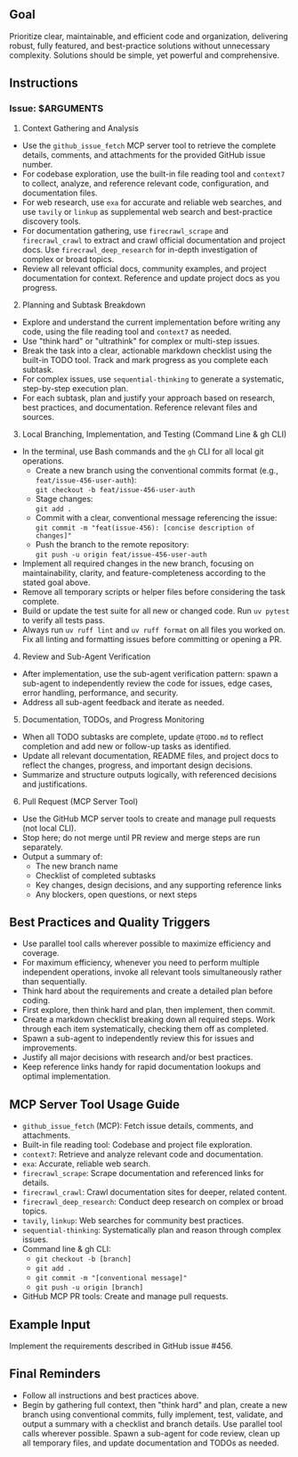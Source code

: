 ## Goal
Prioritize clear, maintainable, and efficient code and organization, delivering robust, fully featured, and best-practice solutions without unnecessary complexity. Solutions should be simple, yet powerful and comprehensive.

## Instructions

### Issue: $ARGUMENTS

1. Context Gathering and Analysis
- Use the `github_issue_fetch` MCP server tool to retrieve the complete details, comments, and attachments for the provided GitHub issue number.
- For codebase exploration, use the built-in file reading tool and `context7` to collect, analyze, and reference relevant code, configuration, and documentation files.
- For web research, use `exa` for accurate and reliable web searches, and use `tavily` or `linkup` as supplemental web search and best-practice discovery tools.
- For documentation gathering, use `firecrawl_scrape` and `firecrawl_crawl` to extract and crawl official documentation and project docs. Use `firecrawl_deep_research` for in-depth investigation of complex or broad topics.
- Review all relevant official docs, community examples, and project documentation for context. Reference and update project docs as you progress.

2. Planning and Subtask Breakdown
- Explore and understand the current implementation before writing any code, using the file reading tool and `context7` as needed.
- Use "think hard" or "ultrathink" for complex or multi-step issues.
- Break the task into a clear, actionable markdown checklist using the built-in TODO tool. Track and mark progress as you complete each subtask.
- For complex issues, use `sequential-thinking` to generate a systematic, step-by-step execution plan.
- For each subtask, plan and justify your approach based on research, best practices, and documentation. Reference relevant files and sources.

3. Local Branching, Implementation, and Testing (Command Line & gh CLI)
- In the terminal, use Bash commands and the `gh` CLI for all local git operations.
    - Create a new branch using the conventional commits format (e.g., `feat/issue-456-user-auth`):  
      `git checkout -b feat/issue-456-user-auth`
    - Stage changes:  
      `git add .`
    - Commit with a clear, conventional message referencing the issue:  
      `git commit -m "feat(issue-456): [concise description of changes]"`
    - Push the branch to the remote repository:  
      `git push -u origin feat/issue-456-user-auth`
- Implement all required changes in the new branch, focusing on maintainability, clarity, and feature-completeness according to the stated goal above.
- Remove all temporary scripts or helper files before considering the task complete.
- Build or update the test suite for all new or changed code. Run `uv pytest` to verify all tests pass.
- Always run `uv ruff lint` and `uv ruff format` on all files you worked on. Fix all linting and formatting issues before committing or opening a PR.

4. Review and Sub-Agent Verification
- After implementation, use the sub-agent verification pattern: spawn a sub-agent to independently review the code for issues, edge cases, error handling, performance, and security.
- Address all sub-agent feedback and iterate as needed.

5. Documentation, TODOs, and Progress Monitoring
- When all TODO subtasks are complete, update `@TODO.md` to reflect completion and add new or follow-up tasks as identified.
- Update all relevant documentation, README files, and project docs to reflect the changes, progress, and important design decisions.
- Summarize and structure outputs logically, with referenced decisions and justifications.

6. Pull Request (MCP Server Tool)
- Use the GitHub MCP server tools to create and manage pull requests (not local CLI).  
- Stop here; do not merge until PR review and merge steps are run separately.
- Output a summary of:
    - The new branch name
    - Checklist of completed subtasks
    - Key changes, design decisions, and any supporting reference links
    - Any blockers, open questions, or next steps

## Best Practices and Quality Triggers
- Use parallel tool calls wherever possible to maximize efficiency and coverage.
- For maximum efficiency, whenever you need to perform multiple independent operations, invoke all relevant tools simultaneously rather than sequentially.
- Think hard about the requirements and create a detailed plan before coding.
- First explore, then think hard and plan, then implement, then commit.
- Create a markdown checklist breaking down all required steps. Work through each item systematically, checking them off as completed.
- Spawn a sub-agent to independently review this for issues and improvements.
- Justify all major decisions with research and/or best practices.
- Keep reference links handy for rapid documentation lookups and optimal implementation.

## MCP Server Tool Usage Guide
- `github_issue_fetch` (MCP): Fetch issue details, comments, and attachments.
- Built-in file reading tool: Codebase and project file exploration.
- `context7`: Retrieve and analyze relevant code and documentation.
- `exa`: Accurate, reliable web search.
- `firecrawl_scrape`: Scrape documentation and referenced links for details.
- `firecrawl_crawl`: Crawl documentation sites for deeper, related content.
- `firecrawl_deep_research`: Conduct deep research on complex or broad topics.
- `tavily`, `linkup`: Web searches for community best practices.
- `sequential-thinking`: Systematically plan and reason through complex issues.
- Command line & gh CLI:  
    - `git checkout -b [branch]`  
    - `git add .`  
    - `git commit -m "[conventional message]"`  
    - `git push -u origin [branch]`
- GitHub MCP PR tools: Create and manage pull requests.

## Example Input
Implement the requirements described in GitHub issue #456.

## Final Reminders
- Follow all instructions and best practices above.  
- Begin by gathering full context, then "think hard" and plan, create a new branch using conventional commits, fully implement, test, validate, and output a summary with a checklist and branch details. Use parallel tool calls wherever possible. Spawn a sub-agent for code review, clean up all temporary files, and update documentation and TODOs as needed.
